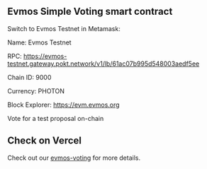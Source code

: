## Evmos Simple Voting smart contract

Switch to Evmos Testnet in Metamask:

Name: Evmos Testnet

RPC: https://evmos-testnet.gateway.pokt.network/v1/lb/61ac07b995d548003aedf5ee

Chain ID: 9000

Currency: PHOTON

Block Explorer: https://evm.evmos.org

Vote for a test proposal on-chain

## Check on Vercel

Check out our [evmos-voting](https://vercel.com/planemomaxim/evmos-voting/4hD9tgkBkPCbsNc5nqssMbgkT7Mk) for more details.
